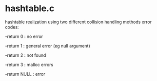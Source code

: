 # hashtable.c
hashtable realization using two different collision handling methods
error codes:

  -return 0 : no error
  
  -return 1 : general error (eg null argument)
  
  -return 2 : not found
  
  -return 3 : malloc errors
  
  -return NULL : error
  
